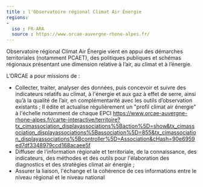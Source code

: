 ```yaml
---
title : l'Observatoire régional Climat Air Énergie
regions:
-
  iso : FR-ARA
  source : https://www.orcae-auvergne-rhone-alpes.fr/
---
```

Observatoire régional Climat Air Énergie vient en appui des démarches territoriales (notamment PCAET), des politiques publiques et schémas régionaux présentant une dimension relative à l’air, au climat et à l’énergie.

L’ORCAE a pour missions de :

- Collecter, traiter, analyser des données, puis concevoir et suivre des indicateurs relatifs au climat, à l'énergie et aux gaz à effet de serre, ainsi qu’à la qualité de l’air, en complémentarité avec les outils d’observation existants ; Il édite et actualise régulièrement un  "profil climat air énergie" à l'échelle notamment de chaque EPCI
https://www.orcae-auvergne-rhone-alpes.fr/carte-interactive/territoire?tx_cimassociation_displayassociations%5Baction%5D=show&tx_cimassociation_displayassociations%5Bassociation%5D=855&tx_cimassociation_displayassociations%5Bcontroller%5D=Association&cHash=90e6959ed7df3348979ccd168acaee5f
- Diffuser de l’information régionale et territoriale, de la connaissance, des indicateurs, des méthodes et des outils pour l'élaboration des diagnostics et des stratégies climat air énergie ;
- Assurer la liaison, l'échange et la cohérence de ces informations entre le niveau régional et le niveau national